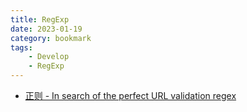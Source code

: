 ```yaml
---
title: RegExp
date: 2023-01-19
category: bookmark
tags:
    - Develop
    - RegExp
---
```


- [正则 - In search of the perfect URL validation regex](https://mathiasbynens.be/demo/url-regex)
